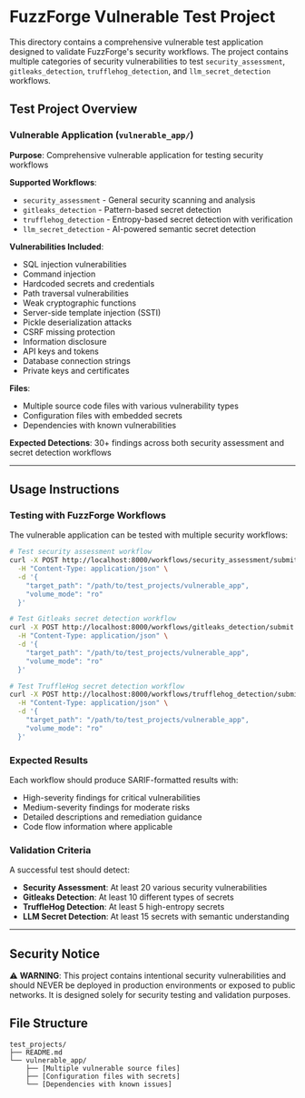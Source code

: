 # FuzzForge Vulnerable Test Project

This directory contains a comprehensive vulnerable test application designed to validate FuzzForge's security workflows. The project contains multiple categories of security vulnerabilities to test `security_assessment`, `gitleaks_detection`, `trufflehog_detection`, and `llm_secret_detection` workflows.

## Test Project Overview

### Vulnerable Application (`vulnerable_app/`)
**Purpose**: Comprehensive vulnerable application for testing security workflows

**Supported Workflows**:
- `security_assessment` - General security scanning and analysis
- `gitleaks_detection` - Pattern-based secret detection
- `trufflehog_detection` - Entropy-based secret detection with verification
- `llm_secret_detection` - AI-powered semantic secret detection

**Vulnerabilities Included**:
- SQL injection vulnerabilities
- Command injection
- Hardcoded secrets and credentials
- Path traversal vulnerabilities
- Weak cryptographic functions
- Server-side template injection (SSTI)
- Pickle deserialization attacks
- CSRF missing protection
- Information disclosure
- API keys and tokens
- Database connection strings
- Private keys and certificates

**Files**:
- Multiple source code files with various vulnerability types
- Configuration files with embedded secrets
- Dependencies with known vulnerabilities

**Expected Detections**: 30+ findings across both security assessment and secret detection workflows

---

## Usage Instructions

### Testing with FuzzForge Workflows

The vulnerable application can be tested with multiple security workflows:

```bash
# Test security assessment workflow
curl -X POST http://localhost:8000/workflows/security_assessment/submit \
  -H "Content-Type: application/json" \
  -d '{
    "target_path": "/path/to/test_projects/vulnerable_app",
    "volume_mode": "ro"
  }'

# Test Gitleaks secret detection workflow
curl -X POST http://localhost:8000/workflows/gitleaks_detection/submit \
  -H "Content-Type: application/json" \
  -d '{
    "target_path": "/path/to/test_projects/vulnerable_app",
    "volume_mode": "ro"
  }'

# Test TruffleHog secret detection workflow
curl -X POST http://localhost:8000/workflows/trufflehog_detection/submit \
  -H "Content-Type: application/json" \
  -d '{
    "target_path": "/path/to/test_projects/vulnerable_app",
    "volume_mode": "ro"
  }'
```

### Expected Results

Each workflow should produce SARIF-formatted results with:
- High-severity findings for critical vulnerabilities
- Medium-severity findings for moderate risks
- Detailed descriptions and remediation guidance
- Code flow information where applicable

### Validation Criteria

A successful test should detect:
- **Security Assessment**: At least 20 various security vulnerabilities
- **Gitleaks Detection**: At least 10 different types of secrets
- **TruffleHog Detection**: At least 5 high-entropy secrets
- **LLM Secret Detection**: At least 15 secrets with semantic understanding

---

## Security Notice

⚠️ **WARNING**: This project contains intentional security vulnerabilities and should NEVER be deployed in production environments or exposed to public networks. It is designed solely for security testing and validation purposes.

## File Structure
```
test_projects/
├── README.md
└── vulnerable_app/
    ├── [Multiple vulnerable source files]
    ├── [Configuration files with secrets]
    └── [Dependencies with known issues]
```